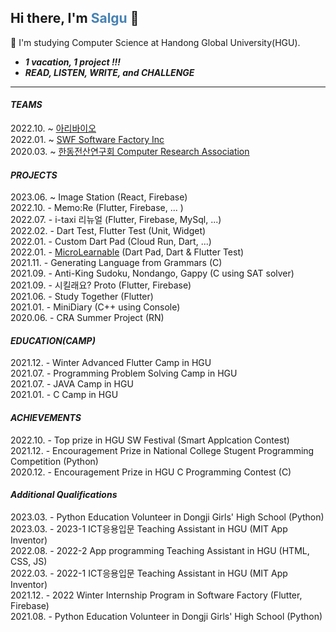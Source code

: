 <!--
**AnJW-HGU/AnJW-HGU** is a ✨ _special_ ✨ repository because its `README.md` (this file) appears on your GitHub profile.

Here are some ideas to get you started:

- 🔭 I’m currently working on ...
- 🌱 I’m currently learning ...
- 👯 I’m looking to collaborate on ...
- 🤔 I’m looking for help with ...
- 💬 Ask me about ...
- 📫 How to reach me: ...
- 😄 Pronouns: ...
- ⚡ Fun fact: ...
-->

<!-- ![Salgu's GitHub stats](https://github-readme-stats.vercel.app/api?username=AnJW-HGU&show_icons=true&theme=city_lights) -->


## Hi there, I'm <span style="color:steelblue">Salgu</span> 👋

🌱 I'm studying Computer Science at Handong Global University(HGU).  
* *__1 vacation, 1 project !!!__*  
* *__READ, LISTEN, WRITE, and CHALLENGE__*
  
---
  
#### *TEAMS*
2022.10. ~ [아리바이오](http://www.aribio.com/)  
2022.01. ~ [SWF Software Factory Inc](http://swfact.com/)  
2020.03. ~ [한동전산연구회 Computer Research Association](https://cra16.github.io/)

#### *PROJECTS*  
<!-- 2022.08. ~ 시킬래요? (Flutter, Firebase)  -->
2023.06. ~ Image Station (React, Firebase)  
2022.10. - Memo:Re (Flutter, Firebase, ... )  
2022.07. - i-taxi 리뉴얼 (Flutter, Firebase, MySql, ...)  
2022.02. - Dart Test, Flutter Test (Unit, Widget)  
2022.01. - Custom Dart Pad (Cloud Run, Dart, ...)  
2022.01. - [MicroLearnable](https://microlearnable.com/) (Dart Pad, Dart & Flutter Test)  
2021.11. - Generating Language from Grammars (C)  
2021.09. - Anti-King Sudoku, Nondango, Gappy (C using SAT solver)  
2021.09. - 시킬래요? Proto (Flutter, Firebase)  
2021.06. - Study Together (Flutter)  
2021.01. - MiniDiary (C++ using Console)  
2020.06. - CRA Summer Project (RN)
<!-- 2021.10. ~ 치과기록웹 (AppDev) -->

#### *EDUCATION(CAMP)*
2021.12. - Winter Advanced Flutter Camp in HGU  
2021.07. - Programming Problem Solving Camp in HGU  
2021.07. - JAVA Camp in HGU  
2021.01. - C Camp in HGU <!-- (Pointer, Array, LinkedList, miniProject) -->

#### *ACHIEVEMENTS*
2022.10. - Top prize in HGU SW Festival (Smart Applcation Contest)  
2021.12. - Encouragement Prize in National College Stugent Programming Competition (Python)  
2020.12. - Encouragement Prize in HGU C Programming Contest (C)

#### *Additional Qualifications*
2023.03. - Python Education Volunteer in Dongji Girls' High School (Python)  
2023.03. - 2023-1 ICT응용입문 Teaching Assistant in HGU (MIT App Inventor)  
2022.08. - 2022-2 App programming Teaching Assistant in HGU (HTML, CSS, JS)  
2022.03. - 2022-1 ICT응용입문 Teaching Assistant in HGU (MIT App Inventor)  
2021.12. - 2022 Winter Internship Program in Software Factory (Flutter, Firebase)  
2021.08. - Python Education Volunteer in Dongji Girls' High School (Python)  
     
<!-- #### *Self-Study*  
2022.01. ~ Go Language [(doc)](https://github.com/AnJW-HGU/Language-Go)  
[2022 Study Plan](https://github.com/AnJW-HGU/2022-Study-Plan)  -->
